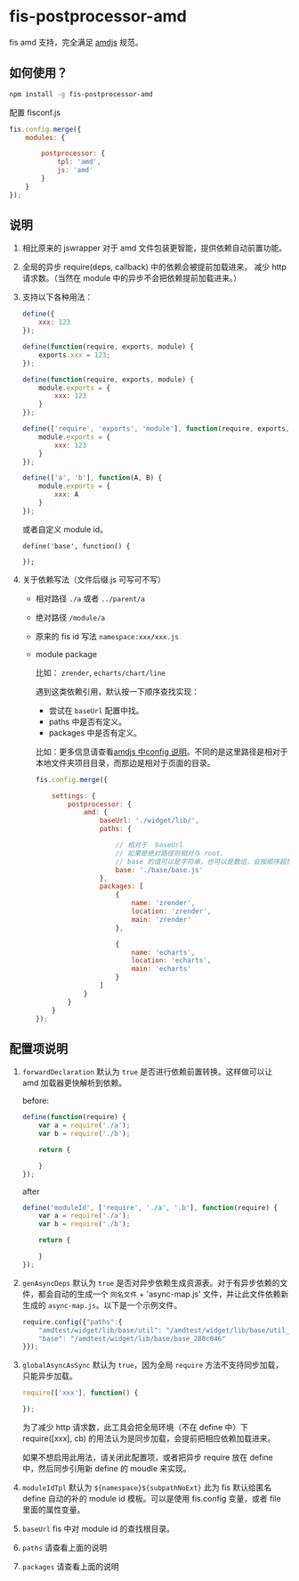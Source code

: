 fis-postprocessor-amd
===========================

fis amd 支持，完全满足 [amdjs](https://github.com/amdjs/amdjs-api) 规范。


## 如何使用？

```bash
npm install -g fis-postprocessor-amd
```

配置 fisconf.js

```javascript
fis.config.merge({
    modules: {

        postprocessor: {
            tpl: 'amd',
            js: 'amd'
        }
    }
});
```

## 说明

1. 相比原来的 jswrapper 对于 amd 文件包装更智能，提供依赖自动前置功能。
2. 全局的异步 require(deps, callback) 中的依赖会被提前加载进来， 减少 http 请求数。（当然在 module 中的异步不会把依赖提前加载进来。）
3. 支持以下各种用法：

    ```javascript
    define({
        xxx: 123
    });

    define(function(require, exports, module) {
        exports.xxx = 123;
    });

    define(function(require, exports, module) {
        module.exports = {
            xxx: 123
        }
    });

    define(['require', 'exports', 'module'], function(require, exports, module) {
        module.exports = {
            xxx: 123
        }
    });

    define(['a', 'b'], function(A, B) {
        module.exports = {
            xxx: A
        }
    });
    ```

    或者自定义  module id。

    ```
    define('base', function() {

    });
    ```
4. 关于依赖写法（文件后缀.js 可写可不写）
    * 相对路径 `./a` 或者 `../parent/a`
    * 绝对路径 `/module/a`
    * 原来的 fis id 写法 `namespace:xxx/xxx.js`
    * module package

        比如： `zrender`, `echarts/chart/line`

        遇到这类依赖引用，默认按一下顺序查找实现：

        - 尝试在 `baseUrl` 配置中找。
        - paths 中是否有定义。
        - packages 中是否有定义。

        比如：更多信息请查看[amdjs 中config 说明](https://github.com/amdjs/amdjs-api/blob/master/CommonConfig.md)。不同的是这里路径是相对于本地文件夹项目目录，而那边是相对于页面的目录。

        ```javascript
        fis.config.merge({

            settings: {
                postprocessor: {
                    amd: {
                        baseUrl: './widget/lib/',
                        paths: {

                            // 相对于  baseUrl 
                            // 如果是绝对路径则相对与 root.
                            // base 的值可以是字符串，也可以是数组，会按顺序超找。
                            base: './base/base.js'
                        },
                        packages: [
                            {
                                name: 'zrender',
                                location: 'zrender',
                                main: 'zrender'
                            },

                            {
                                name: 'echarts',
                                location: 'echarts',
                                main: 'echarts'
                            }
                        ]
                    }
                }
            }
        });
        ```

## 配置项说明

1. `forwardDeclaration` 默认为 `true` 是否进行依赖前置转换。这样做可以让 amd 加载器更快解析到依赖。

    before:

    ```javascript
    define(function(require) {
        var a = require('./a');
        var b = require('./b');

        return {

        }
    });
    ```

    after

    ```javascript
    define('moduleId', ['require', './a', '.b'], function(require) {
        var a = require('./a');
        var b = require('./b');

        return {

        }
    });
    ```
2. `genAsyncDeps` 默认为 `true` 是否对异步依赖生成资源表。对于有异步依赖的文件，都会自动的生成一个 `同名文件` + 'async-map.js' 文件，并让此文件依赖新生成的 `async-map.js`。以下是一个示例文件。

    ```javascript
    require.config({"paths":{
        "amdtest/widget/lib/base/util": "/amdtest/widget/lib/base/util_51e59c9",
        "base": "/amdtest/widget/lib/base/base_288c046"
    }});
    ```
3. `globalAsyncAsSync` 默认为 `true`，因为全局 `require` 方法不支持同步加载，只能异步加载。

    ```javascript
    require(['xxx'], function() {

    });
    ```

    为了减少 http 请求数，此工具会把全局环境（不在 define 中）下 require([xxx], cb) 的用法认为是同步加载，会提前把相应依赖加载进来。

    如果不想启用此用法，请关闭此配置项，或者把异步 require 放在 define 中，然后同步引用新 define 的 moudle 来实现。
4. `moduleIdTpl` 默认为 `${namespace}${subpathNoExt}` 此为 fis 默认给匿名 define 自动的补的 module id 模板。可以是使用 fis.config 变量，或者 file 里面的属性变量。
5. `baseUrl` fis 中对 module id  的查找根目录。
6. `paths` 请查看上面的说明
7. `packages` 请查看上面的说明


